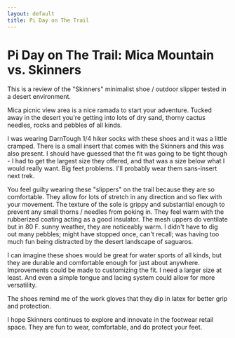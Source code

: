 ```yaml
---
layout: default
title: Pi Day on The Trail
---
```


# Pi Day on The Trail: Mica Mountain vs. Skinners

This is a review of the "Skinners" minimalist shoe / outdoor slipper tested in a desert environment.

Mica picnic view area is a nice ramada to start your adventure. Tucked away in the desert you're getting into lots of dry sand, thorny cactus needles, rocks and pebbles of all kinds.

I was wearing DarnTough 1/4 hiker socks with these shoes and it was a little cramped. There is a small insert that comes with the Skinners and this was also present. I should have guessed that the fit was going to be tight though -  I had to get the largest size they offered, and that was a size below what I would really want. Big feet problems. I'll probably wear them sans-insert next trek.

You feel guilty wearing these "slippers" on the trail because they are so comfortable. They allow for lots of stretch in any direction and so flex with your movement. The texture of the sole is grippy and substantial enough to prevent any small thorns / needles from poking in. They feel warm with the rubberized coating acting as a good insulator. The mesh uppers do ventilate but in 80 F. sunny weather, they are noticeably warm. I didn't have to dig out many pebbles; might have stopped once, can't recall; was having too much fun being distracted by the desert landscape of saguaros.

I can imagine these shoes would be great for water sports of all kinds, but they are durable and comfortable enough for just about anywhere. Improvements could be made to customizing the fit. I need a larger size at least. And even a simple tongue and lacing system could allow for more versatility.

The shoes remind me of the work gloves that they dip in latex for better grip and protection.

I hope Skinners continues to explore and innovate in the footwear retail space. They are fun to wear, comfortable, and do protect your feet.

